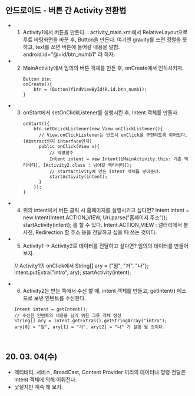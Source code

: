 ## 안드로이드 - 버튼 간 Activity 전환법
 - 1. Activity1에서 버튼을 만든다.
     : activity_main.xml에서 RelativeLayout으로 루트 바탕화면을 바꾼 후,
       Button을 만든다. 여기엔 gravity를 쓰면 정렬을 뜻하고, text를 쓰면 버튼에 들어갈 내용을 말함.
       android:id="@+id/btn_numb1" 라 하자.

 - 2. MainActivity에서 임의의 버튼 객체를 만든 후, onCreate에서 인식시키자.
      ```
      Button btn;
      onCreate(){
          btn = (Button)findViewById(R.id.btn_numb1);
      }
      ```
 - 3. onStart에서 setOnClickListener를 실행시킨 후, Intent 객체를 만들자.
      ```
      onStart(){
          btn.setOnLickListener(new View.onClickListener(){
            // View.onClickListener는 반드시 onClick을 구현하도록 되어있다.(Abstract인지 interface인지)
            public onClick(View v){
                // 익명함수
                Intent intent = new Intent([MainActivity.this: 기존 액티비티], [Activity2.class : 넘어갈 액티비티]);
                // startActivity에 만든 intent 객체를 넣어준다.
                startActivity(intent);
            }
          });
      }
      ```
 - 4. 위의 intent에서 버튼 클릭 시 홈페이지를 실행시키고 싶다면?
      Intent intent = new Intent(Intent.ACTION_VIEW, Uri.parse("홈페이지 주소"));
      startActivity(intent); 를 할 수 있다.
      Intent.ACTION_VIEW : 갤러리에서 볼 사진, Redirection 할 주소 등을 전달하고 싶을 때 쓰는 것이다.

 - 5. Activity1 → Activity2로 데이터를 전달하고 싶다면?
     임의의 데이터를 만들어보자.

     // Activity1의 onClick에서
     String[] ary = {"암", "거", "나"};
     intent.putExtra("intro", ary);
     startActivity(intent);

 - 6. Activity2는 받는 쪽에서 수신 할 때, intent 객체를 만들고, getIntent() 메소드로 보낸 인텐트를 수신한다.
     ```
     Intent intent = getIntent();
     // 수신한 인텐트의 내용을 담기 위한 그릇 객체 생성
     String[] ary = intent.getExtras().getStringArray("intro");
     ary[0] = "암", ary[1] = "거", ary[2] = "나" 가 실행 될 것이다.



## 20. 03. 04(수)
 - 액티비티, 서비스, BroadCast, Content Provider 끼리의 데이터나 명령 전달은 Intent 객체에 의해 이뤄진다.
 - 낯설지만 계속 해 보자.